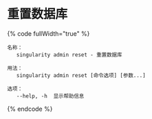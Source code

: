 # 重置数据库

{% code fullWidth="true" %}
```
名称：
   singularity admin reset - 重置数据库

用法：
   singularity admin reset [命令选项] [参数...]

选项：
   --help, -h  显示帮助信息
```
{% endcode %}